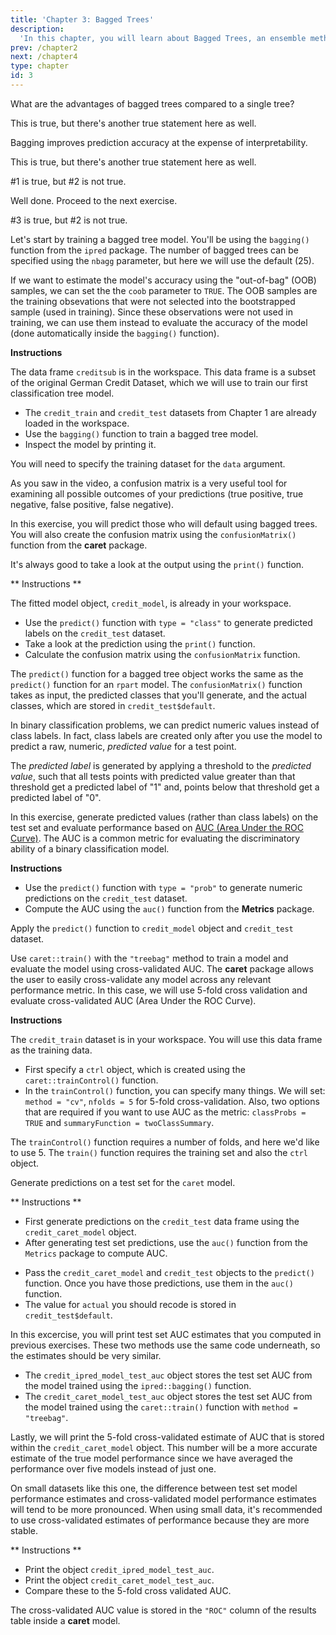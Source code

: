 ```yaml
---
title: 'Chapter 3: Bagged Trees'
description:
  'In this chapter, you will learn about Bagged Trees, an ensemble method, that uses a combination of trees (instead of only one).'
prev: /chapter2
next: /chapter4
type: chapter
id: 3
---
```


<exercise id="1" title="Introduction to bagged trees" type="slides">

<slides source="chapter3_01">
</slides>

</exercise>

<exercise id="2" title="Advantages of bagged trees">

What are the advantages of bagged trees compared to a single tree?

<choice>
<opt text="Increases the accuracy of the resulting predictions">

This is true, but there's another true statement here as well.

</opt>

<opt text="Easier to interpret the resulting model" >

Bagging improves prediction accuracy at the expense of interpretability.

</opt>

<opt text="Reduces variance by averaging a set of observations">

This is true, but there's another true statement here as well.

</opt>

<opt text="1 and 2 are correct">

#1 is true, but #2 is not true.

</opt>

<opt text="1 and 3 are correct" correct="true">

Well done. Proceed to the next exercise.

</opt>

<opt text="2 and 3 are correct">

#3 is true, but #2 is not true.

</opt>
</choice>

</exercise>

<exercise id="3" title="Build a classification tree">

Let's start by training a bagged tree model. You'll be using the `bagging()` function from the `ipred` package. The number of bagged trees can be specified using the `nbagg` parameter, but here we will use the default (25).

If we want to estimate the model's accuracy using the "out-of-bag" (OOB) samples, we can set the the `coob` parameter to `TRUE`.  The OOB samples are the training obsevations that were not selected into the bootstrapped sample (used in training).  Since these observations were not used in training, we can use them instead to evaluate the accuracy of the model (done automatically inside the `bagging()` function).

**Instructions**

The data frame `creditsub` is in the workspace.  This data frame is a subset of the original German Credit Dataset, which we will use to train our first classification tree model.

- The `credit_train` and `credit_test` datasets from Chapter 1 are already loaded in the workspace.
- Use the `bagging()` function to train a bagged tree model.
- Inspect the model by printing it.
<codeblock id="03_03">

You will need to specify the training dataset for the `data` argument.

</codeblock>

</exercise>

<exercise id="4" title="Evaluating the bagged tree performance" type="slides">

<slides source="chapter3_04">
</slides>

</exercise>

<exercise id="5" title="Prediction and confusion matrix">

As you saw in the video, a confusion matrix is a very useful tool for examining all possible outcomes of your predictions (true positive, true negative, false positive, false negative).

In this exercise, you will predict those who will default using bagged trees. You will also create the confusion matrix using the `confusionMatrix()` function from the **caret** package. 

It's always good to take a look at the output using the `print()` function.

** Instructions **

The fitted model object, `credit_model`, is already in your workspace.

- Use the `predict()` function with `type = "class"` to generate predicted labels on the `credit_test` dataset. 
- Take a look at the prediction using the `print()` function.
- Calculate the confusion matrix using the `confusionMatrix` function.

<codeblock id="03_05">

The `predict()` function for a bagged tree object works the same as the `predict()` function for an `rpart` model.  The `confusionMatrix()` function takes as input, the predicted classes that you'll generate, and the actual classes, which are stored in `credit_test$default`.

</codeblock>

</exercise>

<exercise id="6" title="Predict on a test set and compute AUC">

In binary classification problems, we can predict numeric values instead of class labels.  In fact, class labels are created only after you use the model to predict a raw, numeric, _predicted value_ for a test point.  

The _predicted label_ is generated by applying a threshold to the _predicted value_, such that all tests points with predicted value greater than that threshold get a predicted label of "1" and, points below that threshold get a predicted label of "0".

In this exercise, generate predicted values (rather than class labels) on the test set and evaluate performance based on [AUC (Area Under the ROC Curve)](https://en.wikipedia.org/wiki/Receiver_operating_characteristic#Area_under_the_curve).  The AUC is a common metric for evaluating the discriminatory ability of a binary classification model.

**Instructions**

- Use the `predict()` function with `type = "prob"` to generate numeric predictions on the `credit_test` dataset. 
- Compute the AUC using the `auc()` function from the **Metrics** package.

<codeblock id="03_06">

Apply the `predict()` function to `credit_model` object and `credit_test` dataset.

</codeblock>

</exercise>

<exercise id="7" title="Using caret for cross-validating models" type="slides">

<slides source="chapter3_07">
</slides>

</exercise>

<exercise id="8" title="Cross-validate a bagged tree model in caret">

Use `caret::train()` with the `"treebag"` method to train a model and evaluate the model using cross-validated AUC.  The **caret** package allows the user to easily cross-validate any model across any relevant performance metric.  In this case, we will use 5-fold cross validation and evaluate cross-validated AUC (Area Under the ROC Curve). 

**Instructions**

The `credit_train` dataset is in your workspace.  You will use this data frame as the training data.

- First specify a `ctrl` object, which is created using the `caret::trainControl()` function.  
- In the `trainControl()` function, you can specify many things.  We will set: `method = "cv"`, `nfolds = 5` for 5-fold cross-validation. Also, two options that are required if you want to use AUC as the metric: `classProbs = TRUE` and `summaryFunction = twoClassSummary`.

<codeblock id="03_08">

The `trainControl()` function requires a number of folds, and here we'd like to use 5.  The `train()` function requires the training set and also the `ctrl` object.

</codeblock>

</exercise>

<exercise id="09" title="Generate predictions from the caret model">

Generate predictions on a test set for the `caret` model.

** Instructions **

- First generate predictions on the `credit_test` data frame using the `credit_caret_model` object.  
- After generating test set predictions, use the `auc()` function from the `Metrics` package to compute AUC.  
 
<codeblock id="03_09">

- Pass the `credit_caret_model` and `credit_test` objects to the `predict()` function.  Once you have those predictions, use them in the `auc()` function.
- The value for `actual` you should recode is stored in `credit_test$default`.

</codeblock>

</exercise>

<exercise id="10" title="Compare test set performance to CV performance">

In this excercise, you will print test set AUC estimates that you computed in previous exercises.  These two methods use the same code underneath, so the estimates should be very similar.

- The `credit_ipred_model_test_auc` object stores the test set AUC from the model trained using the `ipred::bagging()` function.
- The `credit_caret_model_test_auc` object stores the test set AUC from the model trained using the `caret::train()` function with `method = "treebag"`.

Lastly, we will print the 5-fold cross-validated estimate of AUC that is stored within the `credit_caret_model` object.  This number will be a more accurate estimate of the true model performance since we have averaged the performance over five models instead of just one.  

On small datasets like this one, the difference between test set model performance estimates and cross-validated model performance estimates will tend to be more pronounced.  When using small data, it's recommended to use cross-validated estimates of performance because they are more stable.

** Instructions **

- Print the object `credit_ipred_model_test_auc`.
- Print the object `credit_caret_model_test_auc`.
- Compare these to the 5-fold cross validated AUC.

<codeblock id="03_10">

The cross-validated AUC value is stored in the `"ROC"` column of the results table inside a **caret** model.

</codeblock>

</exercise>


